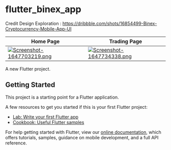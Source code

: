 # flutter_binex_app

Credit Design Exploration : https://dribbble.com/shots/16854499-Binex-Cryptocurrency-Mobile-App-UI

| Home Page     | Trading Page      |  
| ------------- | -------------    | 
| [![Screenshot-1647703219.png](https://i.postimg.cc/yNX6NHqr/Screenshot-1647703219.png)](https://postimg.cc/v1TwPCZW) | [![Screenshot-1647734338.png](https://i.postimg.cc/9XS2CMRQ/Screenshot-1647734338.png)](https://postimg.cc/BtxkCJBr)  |

A new Flutter project.

## Getting Started

This project is a starting point for a Flutter application.

A few resources to get you started if this is your first Flutter project:

- [Lab: Write your first Flutter app](https://flutter.dev/docs/get-started/codelab)
- [Cookbook: Useful Flutter samples](https://flutter.dev/docs/cookbook)

For help getting started with Flutter, view our
[online documentation](https://flutter.dev/docs), which offers tutorials,
samples, guidance on mobile development, and a full API reference.
